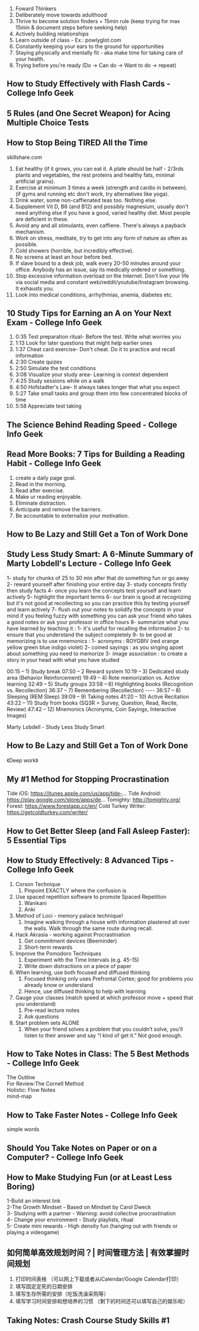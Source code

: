 1. Foward Thinkers
2. Deliberately move towards adulthood
3. Thrive to become solution finders + 15min rule (keep trying for max 15min & document steps before seeking help)
4. Actively building relationships
5. Learn outside of class - Ex.: powlyglot.com
6. Constantly keeping your ears to the ground for opportunities
7. Staying physically and mentally fit - aka make time for taking care of your health.
8. Trying before you're ready (Do -> Can do -> Want to do -> repeat)﻿

## How to Study Effectively with Flash Cards - College Info Geek

## 5 Rules (and One Secret Weapon) for Acing Multiple Choice Tests

## How to Stop Being TIRED All the Time
skillshare.com 
1. Eat healthy (if it grows, you can eat it. A plate should be half - 2/3rds plants and vegetables, the rest proteins and healthy fats, minimal artificial grains).
2. Exercise at minimum 3 times a week (strength and cardio in between). (if gyms and running etc don't work, try alternatives like yoga). 
3. Drink water, some non-caffienated teas too. Nothing else.
4. Supplement Vit D, B6 (and B12) and possibly magnesium, usually don't need anything else if you have a good, varied healthy diet. Most people are deficient in these.
5. Avoid any and all stimulants, even caffiene. There's always a payback mechanism.
6. Work on stress, meditate, try to get into any form of nature as often as possible.
7. Cold showers (horrible, but incredibly effective).
8. No screens at least an hour before bed.
9. If slave bound to a desk job, walk every 20-50 minutes around your office. Anybody has an issue, say its medically ordered or something.
10. Stop excessive information overload on the Internet. Don't live your life via social media and constant web/reddit/youtube/Instagram browsing. It exhausts you.
11. Look into medical conditions, arrhythmias, anemia, diabetes etc. 

## 10 Study Tips for Earning an A on Your Next Exam - College Info Geek

1. 0:35 Test preparation ritual- Before the test. Write what worries you
2. 1:13 Look for later questions that might help earlier ones
3. 1:37 Cheat card exercise- Don't cheat. Do it to practice and recall information
4. 2:30 Create quizes
5. 2:50 Simulate the test conditions
6. 3:08 Visualize your study area- Learning is context dependent
7. 4:25 Study sessions while on a walk
8. 4:50 Hofstadter's Law- It always takes longer that what you expect
9. 5:27 Take small tasks and group them into few concentrated blocks of time
10. 5:58 Appreciate test taking﻿

## The Science Behind Reading Speed - College Info Geek

## Read More Books: 7 Tips for Building a Reading Habit - College Info Geek
1. create a daily page goal.
2. Read in the morning.
3. Read after exercise.
4. Make ur reading enjoyable.
5. Eliminate distraction.
6. Anticipate and remove the barriers.
7. Be accountable to externalize your motivation.


## How to Be Lazy and Still Get a Ton of Work Done

## Study Less Study Smart: A 6-Minute Summary of Marty Lobdell's Lecture - College Info Geek
 
1- study for chunks of 25 to 30 min after that do something fun or go away 
2- reward yourself after finishing your entire day
3- study concepts firstly then study facts
4- once you learn the concepts test yourself and learn actively 
5- highlight the important terms 
6- our brain is good at recognizing but it's not good at recollecting so you can 
   practice this by testing yourself and learn actively
7- flush out your notes to solidify the concepts in your mind if you feeling fuzzy with something
you can ask your friend who takes a good notes or ask your professor in office hours
8- summarize what you have learned by teaching it : 1- it's useful for recalling the information
2- to ensure that you understand the subject completely 
9- to be good at memorizing is to use mnemonics :
 1- acronyms  : ROYGBIV (red orange yellow green blue indigo violet)
 2- coined sayings : as you singing apoet about something you need to memorize
 3- image association : to create a story in your head with what you have studied﻿

00:15 –  1) Study break
07:50 –  2  Reward system
10:19 –  3) Dedicated study area (Behavior Reinforcement)
19:49 –  4) Rote memorization vs. Active learning
32:49 –  5) Study groups
33:58 –  6) Highlighting books (Recognition vs. Recollection) 
36:37 –  7) Remembering  (Recollection) ----
36:57 –  8) Sleeping (REM  Sleep)
39:09 –  9) Taking notes
41:20 – 10) Active Recitation
43:22 – 11) Study from books (SQ3R = Survey,  Question,  Read,  Recite,  Review)
47:42 – 12) Mnemonics (Acronyms, Coin Sayings, Interactive Images)﻿
 
Marty Lobdell - Study Less Study Smart

## How to Be Lazy and Still Get a Ton of Work Done
《Deep work》

## My #1 Method for Stopping Procrastination

Tide iOS: https://itunes.apple.com/us/app/tide-...
Tide Android: https://play.google.com/store/apps/de...
Tomighty: http://tomighty.org/
Forest: https://www.forestapp.cc/en/
Cold Turkey Writer: https://getcoldturkey.com/writer/


## How to Get Better Sleep (and Fall Asleep Faster): 5 Essential Tips

## How to Study Effectively: 8 Advanced Tips - College Info Geek
1. Corson Technique
    1. Pinpoint EXACTLY where the confusion is
2. Use spaced repetition software to promote Spaced Repetition
    1. Wanikani
    2. Anki
3. Method of Loci - memory palace technique!
    1. Imagine walking through a house with information plastered all over the walls. Walk through the same route during recall.
4. Hack Akrasia - working against Procrastination
    1. Get commitment devices (Beeminder)
    2. Short-term rewards 
5.  Improve the Pomodoro Techniques
    1. Experiment with the Time Intervals (e.g. 45-15)
    2. Write down distractions on a piece of paper
6. When learning, use both focused and diffused thinking
    1. Focused thinking only uses Prefrontal Cortex; good for problems you already know or understand
    2. Hence, use diffused thinking to help with learning
7.  Gauge your classes (match speed at which professor move + speed that you understand)
    1. Pre-read lecture notes
    2. Ask questions
8. Start problem sets ALONE
    1. When your friend solves a problem that you couldn’t solve, you’ll listen to their answer and say “I kind of get it.” Not good enough.﻿

## How to Take Notes in Class: The 5 Best Methods - College Info Geek
The Outline  
For Review:The Cornell Method  
Holistic: Flow Notes  
mind-map  

## How to Take Faster Notes - College Info Geek 
simple words

## Should You Take Notes on Paper or on a Computer? - College Info Geek

## How to Make Studying Fun (or at Least Less Boring)
1-Build an interest link  
2-The Growth Mindset - Based on Mindset by Carol Dweck  
3- Studying with a partner - Warning: avoid collective procrastination  
4- Change your environment - Study playlists, ritual   
5- Create mini rewards - High density fun (hanging out with  friends or playing a videogame)  
## 如何简单高效规划时间？| 时间管理方法 | 有效掌握时间规划
1. 打印时间表格 （可以网上下载或者从iCalendar/Google Calendar打印）
2. 填写固定定死的日期安排
3. 填写生存所需的安排（吃饭洗澡采购等）
4. 填写学习时间安排和想培养的习惯
（剩下的时间还可以填写自己的娱乐啦）

## Taking Notes: Crash Course Study Skills #1
